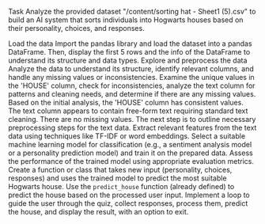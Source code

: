 Task
Analyze the provided dataset "/content/sorting hat - Sheet1 (5).csv" to build an AI system that sorts individuals into Hogwarts houses based on their personality, choices, and responses.

Load the data
Import the pandas library and load the dataset into a pandas DataFrame. Then, display the first 5 rows and the info of the DataFrame to understand its structure and data types.
Explore and preprocess the data
Analyze the data to understand its structure, identify relevant columns, and handle any missing values or inconsistencies.
Examine the unique values in the 'HOUSE' column, check for inconsistencies, analyze the text column for patterns and cleaning needs, and determine if there are any missing values.
Based on the initial analysis, the 'HOUSE' column has consistent values. The text column appears to contain free-form text requiring standard text cleaning. There are no missing values. The next step is to outline necessary preprocessing steps for the text data.
Extract relevant features from the text data using techniques like TF-IDF or word embeddings.
Select a suitable machine learning model for classification (e.g., a sentiment analysis model or a personality prediction model) and train it on the prepared data.
Assess the performance of the trained model using appropriate evaluation metrics.
Create a function or class that takes new input (personality, choices, responses) and uses the trained model to predict the most suitable Hogwarts house.
Use the `predict_house` function (already defined) to predict the house based on the processed user input.
Implement a loop to guide the user through the quiz, collect responses, process them, predict the house, and display the result, with an option to exit.



